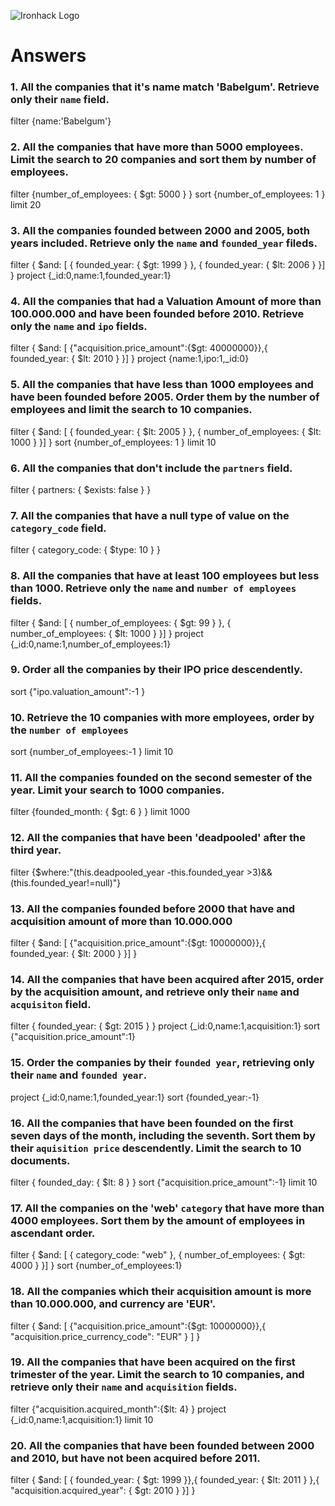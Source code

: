 ![Ironhack Logo](https://i.imgur.com/1QgrNNw.png)

# Answers

### 1. All the companies that it's name match 'Babelgum'. Retrieve only their `name` field.

filter {name:'Babelgum'}

### 2. All the companies that have more than 5000 employees. Limit the search to 20 companies and sort them by **number of employees**.

filter {number_of_employees: { $gt: 5000 } }
sort {number_of_employees: 1 }
limit 20

### 3. All the companies founded between 2000 and 2005, both years included. Retrieve only the `name` and `founded_year` fileds.

filter { $and: [ { founded_year: { $gt: 1999 } }, { founded_year: { $lt: 2006 } }] }
project {_id:0,name:1,founded_year:1}


### 4. All the companies that had a Valuation Amount of more than 100.000.000 and have been founded before 2010. Retrieve only the `name` and `ipo` fields.
filter { $and: [ {"acquisition.price_amount":{$gt: 40000000}},{ founded_year: { $lt: 2010 } }] }
project {name:1,ipo:1,_id:0}

### 5. All the companies that have less than 1000 employees and have been founded before 2005. Order them by the number of employees and limit the search to 10 companies.

filter { $and: [ { founded_year: { $lt: 2005 } }, { number_of_employees: { $lt: 1000 } }] }
sort {number_of_employees: 1 }
limit 10

### 6. All the companies that don't include the `partners` field.

filter { partners: { $exists: false } }

### 7. All the companies that have a null type of value on the `category_code` field.

filter { category_code: { $type: 10  } }

### 8. All the companies that have at least 100 employees but less than 1000. Retrieve only the `name` and `number of employees` fields.

filter { $and: [ { number_of_employees: { $gt: 99 } }, { number_of_employees: { $lt: 1000 } }] }
project {_id:0,name:1,number_of_employees:1}

### 9. Order all the companies by their IPO price descendently.

sort {"ipo.valuation_amount":-1 }

### 10. Retrieve the 10 companies with more employees, order by the `number of employees`

sort {number_of_employees:-1 }
limit 10

### 11. All the companies founded on the second semester of the year. Limit your search to 1000 companies.

filter {founded_month: { $gt: 6 } }
limit 1000

### 12. All the companies that have been 'deadpooled' after the third year.

filter {$where:"(this.deadpooled_year -this.founded_year >3)&&(this.founded_year!=null)"}

### 13. All the companies founded before 2000 that have and acquisition amount of more than 10.000.000

filter { $and: [ {"acquisition.price_amount":{$gt: 10000000}},{ founded_year: { $lt: 2000 } }] }

### 14. All the companies that have been acquired after 2015, order by the acquisition amount, and retrieve only their `name` and `acquisiton` field.
filter { founded_year: { $gt: 2015 } }
project {_id:0,name:1,acquisition:1}
sort {"acquisition.price_amount":1}

### 15. Order the companies by their `founded year`, retrieving only their `name` and `founded year`.

project  {_id:0,name:1,founded_year:1}
sort  {founded_year:-1}

### 16. All the companies that have been founded on the first seven days of the month, including the seventh. Sort them by their `aquisition price` descendently. Limit the search to 10 documents.

filter { founded_day: { $lt: 8 } }
sort {"acquisition.price_amount":-1}
limit 10

### 17. All the companies on the 'web' `category` that have more than 4000 employees. Sort them by the amount of employees in ascendant order.

filter { $and: [ { category_code: "web" }, { number_of_employees: { $gt: 4000 } }] }
sort {number_of_employees:1}

### 18. All the companies which their acquisition amount is more than 10.000.000, and currency are 'EUR'.

 filter { $and: [ {"acquisition.price_amount":{$gt: 10000000}},{ "acquisition.price_currency_code": "EUR" } ] }

### 19. All the companies that have been acquired on the first trimester of the year. Limit the search to 10 companies, and retrieve only their `name` and `acquisition` fields.

filter  {"acquisition.acquired_month":{$lt: 4} }
project   {_id:0,name:1,acquisition:1}
limit 10
### 20. All the companies that have been founded between 2000 and 2010, but have not been acquired before 2011.

filter  { $and: [ { founded_year: { $gt: 1999 }},{ founded_year: { $lt: 2011 } },{ "acquisition.acquired_year": { $gt: 2010 } }] }

